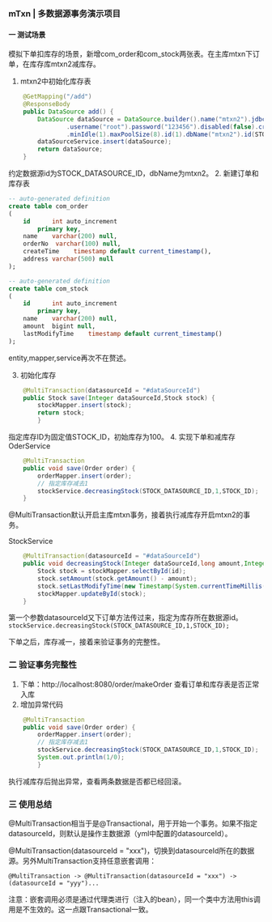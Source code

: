 ### mTxn | 多数据源事务演示项目
#### 一 测试场景
模拟下单扣库存的场景，新增com_order和com_stock两张表。在主库mtxn下订单，在库存库mtxn2减库存。
1. mtxn2中初始化库存表
```java    
    @GetMapping("/add")
    @ResponseBody
    public DataSource add() {
        DataSource dataSource = DataSource.builder().name("mtxn2").jdbcUrl("jdbc:mysql://localhost:3306/mTxn?useSSL=false&allowMultiQueries=true&useUnicode=true&characterEncoding=UTF-8")
                .username("root").password("123456").disabled(false).creator("mtxn").createTime(new Timestamp(System.currentTimeMillis()))
                .minIdle(1).maxPoolSize(8).id(1).dbName("mtxn2").id(STOCK_DATASOURCE_ID).build();
        dataSourceService.insert(dataSource);
        return dataSource;
    }
```
约定数据源id为STOCK_DATASOURCE_ID，dbName为mtxn2。
2. 新建订单和库存表
```sql
-- auto-generated definition
create table com_order
(
    id      int auto_increment
        primary key,
    name    varchar(200) null,
    orderNo  varchar(100) null,
    createTime    timestamp default current_timestamp(),
    address varchar(500) null
);

-- auto-generated definition
create table com_stock
(
    id      int auto_increment
        primary key,
    name    varchar(200) null,
    amount  bigint null,
    lastModifyTime    timestamp default current_timestamp()
);

```
entity,mapper,service再次不在赘述。

3. 初始化库存
```java
    @MultiTransaction(datasourceId = "#dataSourceId")
    public Stock save(Integer dataSourceId,Stock stock) {
        stockMapper.insert(stock);
        return stock;
        }
```
指定库存ID为固定值STOCK_ID，初始库存为100。
4. 实现下单和减库存
OderService
```java    
    @MultiTransaction
    public void save(Order order) {
        orderMapper.insert(order);
        // 指定库存减去1
        stockService.decreasingStock(STOCK_DATASOURCE_ID,1,STOCK_ID);
    }
```
@MultiTransaction默认开启主库mtxn事务，接着执行减库存开启mtxn2的事务。

StockService
```java 
    @MultiTransaction(datasourceId = "#dataSourceId")
    public void decreasingStock(Integer dataSourceId,long amount,Integer id){
        Stock stock = stockMapper.selectById(id);
        stock.setAmount(stock.getAmount() - amount);
        stock.setLastModifyTime(new Timestamp(System.currentTimeMillis()));
        stockMapper.updateById(stock);
    }
```
第一个参数datasourceId又下订单方法传过来，指定为库存所在数据源id。
`stockService.decreasingStock(STOCK_DATASOURCE_ID,1,STOCK_ID);`

下单之后，库存减一，接着来验证事务的完整性。

### 二 验证事务完整性
1. 下单：http://localhost:8080/order/makeOrder
查看订单和库存表是否正常入库
2. 增加异常代码
```java
    @MultiTransaction
    public void save(Order order) {
        orderMapper.insert(order);
        // 指定库存减去1
        stockService.decreasingStock(STOCK_DATASOURCE_ID,1,STOCK_ID);
        System.out.println(1/0);
        } 
```
执行减库存后抛出异常，查看两条数据是否都已经回滚。

### 三 使用总结
@MultiTransaction相当于是@Transactional，用于开始一个事务。如果不指定datasourceId，则默认是操作主数据源（yml中配置的datasourceId）。

@MultiTransaction(datasourceId = "xxx")，切换到datasourceId所在的数据源。另外MultiTransaction支持任意嵌套调用：
```
@MultiTransaction -> @MultiTransaction(datasourceId = "xxx") -> (datasourceId = "yyy")...
```
注意：嵌套调用必须是通过代理类进行（注入的bean），同一个类中方法用this调用是不生效的。这一点跟Transactional一致。

